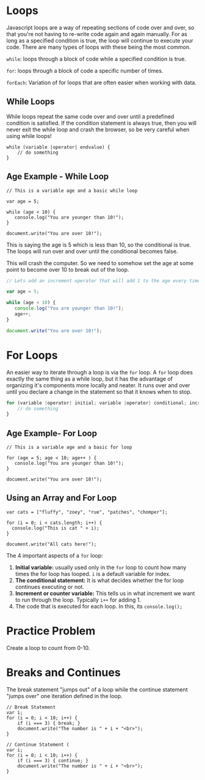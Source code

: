 # Loops
Javascript loops are a way of repeating sections of code over and over, so that you're not having to re-write code again and again manually. For as long as a specified condition is true, the loop will continue to execute your code. There are many types of loops with these being the most common.

`while`: loops through a block of code while a specified condition is true.

`for`: loops through a block of code a specific number of times.

`forEach`: Variation of for loops that are often easier when working with data.


## While Loops
While loops repeat the same code over and over until a predefined condition is satisfied. If the condition statement is always true, then you will never exit the while loop and crash the browser, so be very careful when using while loops!

```
while (variable |operator| endvalue) {
    // do something
}
```

## Age Example - While Loop

```
// This is a variable age and a basic while loop

var age = 5;

while (age < 10) {
   console.log("You are younger than 10!");
}

document.write("You are over 10!");
```

This is saying the age is 5 which is less than 10, so the conditional is true. The loops will run over and over until the conditional becomes false.

This will crash the computer. So we need to somehow set the age at some point to become over 10 to break out of the loop.

```js
// Lets add an increment operator that will add 1 to the age every time this while loop runs

var age = 5;

while (age < 10) {
   console.log("You are younger than 10!");
   age++;
}

document.write("You are over 10!");
```


# For Loops
An easier way to iterate through a loop is via the `for` loop. A `for` loop does exactly the same thing as a while loop, but it has the advantage of organizing it's components more locally and neater. It runs over and over until you declare a change in the statement so that it knows when to stop.

```js
for (variable |operator| initial; variable |operator| conditional; increment) {
    // do something
}
```

## Age Example- For Loop

```
// This is a variable age and a basic for loop

for (age = 5; age < 10; age++ ) {
   console.log("You are younger than 10!");
}

document.write("You are over 10!");
```


## Using an Array and For Loop
```
var cats = ["fluffy", "zoey", "rue", "patches", "chomper"];

for (i = 0; i < cats.length; i++) {
  console.log("This is cat " + i);
}

document.write("All cats here!");
```

The 4 important aspects of a `for` loop:
1. **Initial variable:** usually used only in the `for` loop to count how many times the for loop has looped. `i` is a default variable for index.
2. **The conditional statement:** It is what decides whether the for loop continues executing or not.
3. **Increment or counter variable:** This tells us in what increment we want to run through the loop. Typically `i++` for adding 1.
4. The code that is executed for each loop. In this, its `console.log();`


# Practice Problem
Create a loop to count from 0-10.


# Breaks and Continues
The break statement "jumps out" of a loop while the continue statement "jumps over" one iteration defined in the loop.

```
// Break Statement
var i;
for (i = 0; i < 10; i++) {
    if (i === 3) { break; }
    document.write("The number is " + i + "<br>");
}

// Continue Statement (
var i;
for (i = 0; i < 10; i++) {
    if (i === 3) { continue; }
    document.write("The number is " + i + "<br>");
}
```
